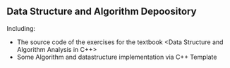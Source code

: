 ## Data Structure and Algorithm Depoository
Including:  
* The source code of the exercises for the textbook <Data Structure and Algorithm Analysis in C++>  
* Some Algorithm and datastructure implementation via C++ Template  
